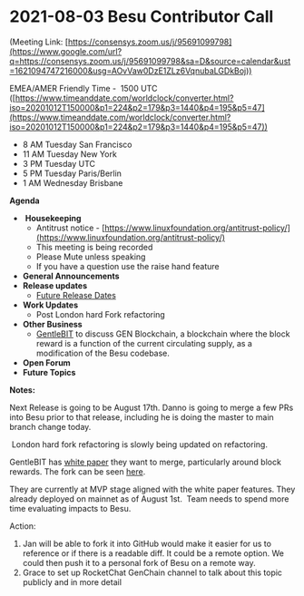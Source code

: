 # 2021-08-03 Besu Contributor Call

(Meeting Link: ⁨[https://consensys.zoom.us/j/95691099798](https://www.google.com/url?q=https://consensys.zoom.us/j/95691099798&sa=D&source=calendar&ust=1621094747216000&usg=AOvVaw0DzE1ZLz6VqnubaLGDkBoj))

EMEA/AMER Friendly Time -  1500 UTC ([https://www.timeanddate.com/worldclock/converter.html?iso=20201012T150000&p1=224&p2=179&p3=1440&p4=195&p5=47](https://www.timeanddate.com/worldclock/converter.html?iso=20201012T150000&p1=224&p2=179&p3=1440&p4=195&p5=47))

- 8 AM Tuesday San Francisco
- 11 AM Tuesday New York
- 3 PM Tuesday UTC
- 5 PM Tuesday Paris/Berlin
- 1 AM Wednesday Brisbane

**Agenda**

-  **Housekeeping**
  - Antitrust notice - [https://www.linuxfoundation.org/antitrust-policy/](https://www.linuxfoundation.org/antitrust-policy/)
  - This meeting is being recorded
  - Please Mute unless speaking
  - If you have a question use the raise hand feature
- **General Announcements**
- **Release updates**
  - [Future Release Dates](../../../../besu/documentation/documentation-archive/future-release-dates.md)
- **Work Updates** 
  - Post London hard Fork refactoring
- **Other Business** 
  - [GentleBIT](https://gentlebit.cz/en/) to discuss GEN Blockchain, a blockchain where the block reward is a function of the current circulating supply, as a modification of the Besu codebase.
- **Open Forum**
- **Future Topics**

  

**Notes:**

  

Next Release is going to be August 17th. Danno is going to merge a few PRs into Besu prior to that release, including he is doing the master to main branch change today. 

 London hard fork refactoring is slowly being updated on refactoring. 

GentleBIT has [white paper](https://gentlebit.cz/wp-content/uploads/2021/07/GEN_Blockchain_Whitepaper.pdf) they want to merge, particularly around block rewards. The fork can be seen [here](https://gitlab.gentlebit.cz/xixoio/besu/-/tree/genesis). 

They are currently at MVP stage aligned with the white paper features. They already deployed on mainnet as of August 1st.  Team needs to spend more time evaluating impacts to Besu. 

Action:

1. Jan will be able to fork it into GitHub would make it easier for us to reference or if there is a readable diff. It could be a remote option. We could then push it to a personal fork of Besu on a remote way. 
2. Grace to set up RocketChat GenChain channel to talk about this topic publicly and in more detail